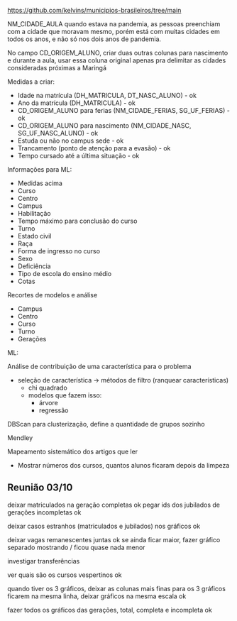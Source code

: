 https://github.com/kelvins/municipios-brasileiros/tree/main

NM_CIDADE_AULA quando estava na pandemia, as pessoas preenchiam com a cidade que moravam mesmo, porém está com muitas cidades em todos os anos, e não só nos dois anos de pandemia.

No campo CD_ORIGEM_ALUNO, criar duas outras colunas para nascimento e durante a aula, usar essa coluna original apenas pra delimitar as cidades consideradas próximas a Maringá

Medidas a criar:

* Idade na matrícula (DH_MATRICULA, DT_NASC_ALUNO) - ok
* Ano da matrícula (DH_MATRICULA) - ok
* CD_ORIGEM_ALUNO para ferias (NM_CIDADE_FERIAS, SG_UF_FERIAS) - ok
* CD_ORIGEM_ALUNO para nascimento (NM_CIDADE_NASC, SG_UF_NASC_ALUNO) - ok
* Estuda ou não no campus sede - ok
* Trancamento (ponto de atenção para a evasão) - ok
* Tempo cursado até a última situação - ok

Informações para ML:

* Medidas acima
* Curso
* Centro
* Campus
* Habilitação
* Tempo máximo para conclusão do curso
* Turno
* Estado civil
* Raça
* Forma de ingresso no curso
* Sexo
* Deficiência
* Tipo de escola do ensino médio
* Cotas


Recortes de modelos e análise

* Campus
* Centro
* Curso
* Turno
* Gerações

ML:

Análise de contribuição de uma característica para o problema

* seleção de característica -> métodos de filtro (ranquear características)
  * chi quadrado
  * modelos que fazem isso:
    * árvore
    * regressão

DBScan para clusterização, define a quantidade de grupos sozinho

Mendley

Mapeamento sistemático dos artigos que ler

- Mostrar números dos cursos, quantos alunos ficaram depois da limpeza

## Reunião 03/10

deixar matriculados na geração completas ok
pegar ids dos jubilados de gerações incompletas ok 

deixar casos estranhos (matriculados e jubilados) nos gráficos ok

deixar vagas remanescentes juntas ok
se ainda ficar maior, fazer gráfico separado mostrando / ficou quase nada menor

investigar transferências

ver quais são os cursos vespertinos ok

quando tiver os 3 gráficos, deixar as colunas mais finas para os 3 gráficos ficarem na mesma linha, deixar gráficos na mesma escala ok

fazer todos os gráficos das gerações, total, completa e incompleta ok